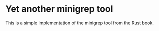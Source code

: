 # Yet another minigrep tool

This is a simple implementation of the minigrep tool from the Rust book.
